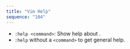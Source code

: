 ```yaml
---
title: "Vim Help"
sequence: "104"
---
```


- `:help <command>`: Show help about <command>.
- `:help` without a `<command>` to get general help.
